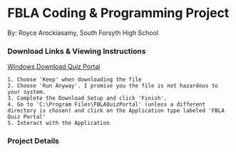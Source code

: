 # FBLA Coding & Programming Project
By: Royce Arockiasamy, South Forsyth High School
### Download Links & Viewing Instructions
[Windows Download Quiz Portal](https://srv-store1.gofile.io/download/os3EtY/FBLA%20Quiz%20Portal.msi)

```
1. Choose 'Keep' when downloading the file
2. Choose 'Run Anyway'. I promise you the file is not hazardous to your system.
3. Complete the Download Setup and click 'Finish'.
4. Go to 'C:\Program Files\FBLAQuizPortal' (unless a different directory is chosen) and click on the Application type labeled 'FBLA Quiz Portal'
5. Interact with the Application
```

### Project Details

